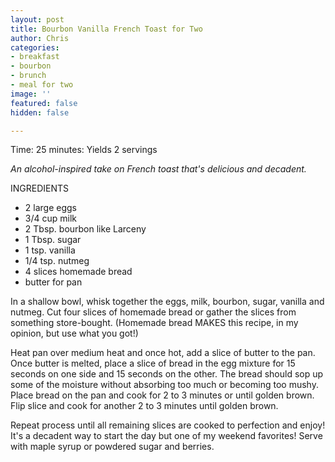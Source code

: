 ```yaml
---
layout: post
title: Bourbon Vanilla French Toast for Two
author: Chris
categories:
- breakfast
- bourbon
- brunch
- meal for two
image: ''
featured: false
hidden: false

---
```


Time: 25 minutes: Yields 2 servings

_An alcohol-inspired take on French toast that's delicious and decadent._

INGREDIENTS

* 2 large eggs
* 3/4 cup milk
* 2 Tbsp. bourbon like Larceny
* 1 Tbsp. sugar
* 1 tsp. vanilla
* 1/4 tsp. nutmeg
* 4 slices homemade bread
* butter for pan

In a shallow bowl, whisk together the eggs, milk, bourbon, sugar, vanilla and nutmeg. Cut four slices of homemade bread or gather the slices from something store-bought. (Homemade bread MAKES this recipe, in my opinion, but use what you got!)

Heat pan over medium heat and once hot, add a slice of butter to the pan. Once butter is melted, place a slice of bread in the egg mixture for 15 seconds on one side and 15 seconds on the other. The bread should sop up some of the moisture without absorbing too much or becoming too mushy. Place bread on the pan and cook for 2 to 3 minutes or until golden brown. Flip slice and cook for another 2 to 3 minutes until golden brown. 

Repeat process until all remaining slices are cooked to perfection and enjoy! It's a decadent way to start the day but one of my weekend favorites! Serve with maple syrup or powdered sugar and berries.